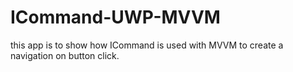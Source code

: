 # ICommand-UWP-MVVM
this app is to show how ICommand is used with MVVM to create a navigation on button click.
